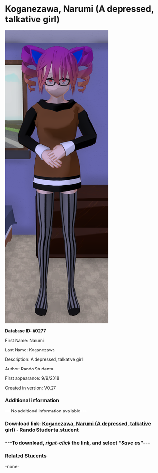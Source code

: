 # Koganezawa, Narumi (A depressed, talkative girl)

<img src="../../Files/Images/Koganezawa, Narumi (A depressed, talkative girl).png" title="Koganezawa, Narumi (A depressed, talkative girl) - Rando Studenta">

**Database ID: #0277**

First Name: Narumi

Last Name: Koganezawa

Description: A depressed, talkative girl

Author: Rando Studenta

First appearance: 9/9/2018

Created in version: V0.27

### Additional information

---No additional information available---

### Download link: <a href="https://raw.githubusercontent.com/Arbiter1223/Daigaku-Gurashi-Custom-Students/master/Files/Student%20Files/Koganezawa%2C%20Narumi%20(A%20depressed%2C%20talkative%20girl)%20-%20Rando%20Studenta.student">Koganezawa, Narumi (A depressed, talkative girl) - Rando Studenta.student</a>

### ---**To download, _right-click_ the link, and select _"Save as"_**---

### Related Students

-none-
